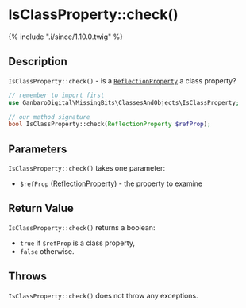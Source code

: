 # IsClassProperty::check()

{% include ".i/since/1.10.0.twig" %}

## Description

`IsClassProperty::check()` - is a [`ReflectionProperty`](http://www.php.net/ReflectionProperty) a class property?

```php
// remember to import first
use GanbaroDigital\MissingBits\ClassesAndObjects\IsClassProperty;

// our method signature
bool IsClassProperty::check(ReflectionProperty $refProp);
```

## Parameters

`IsClassProperty::check()` takes one parameter:

* `$refProp` ([ReflectionProperty](http://www.php.net/ReflectionProperty)) - the property to examine

## Return Value

`IsClassProperty::check()` returns a boolean:

* `true` if `$refProp` is a class property,
* `false` otherwise.

## Throws

`IsClassProperty::check()` does not throw any exceptions.
